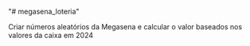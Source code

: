 "# megasena_loteria"

Criar números aleatórios da Megasena e calcular o valor baseados nos valores da caixa em 2024
